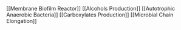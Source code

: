 [[Membrane Biofilm Reactor]]
[[Alcohols Production]]
[[Autotrophic Anaerobic Bacteria]]
[[Carboxylates Production]]
[[Microbial Chain Elongation]]
